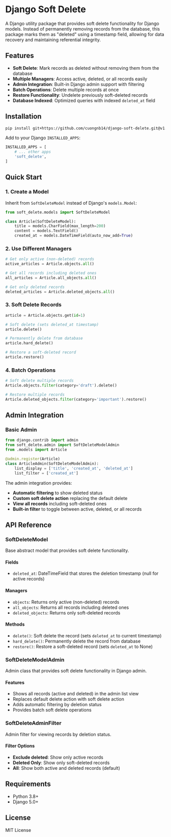 # Django Soft Delete

A Django utility package that provides soft delete functionality for Django models. Instead of permanently removing records from the database, this package marks them as "deleted" using a timestamp field, allowing for data recovery and maintaining referential integrity.

## Features

- **Soft Delete**: Mark records as deleted without removing them from the database
- **Multiple Managers**: Access active, deleted, or all records easily
- **Admin Integration**: Built-in Django admin support with filtering
- **Batch Operations**: Delete multiple records at once
- **Restore Functionality**: Undelete previously soft-deleted records
- **Database Indexed**: Optimized queries with indexed `deleted_at` field

## Installation

```bash
pip install git+https://github.com/cuongnb14/django-soft-delete.git@v1.0.0#egg=django-soft-delete
```

Add to your Django `INSTALLED_APPS`:

```python
INSTALLED_APPS = [
    # ... other apps
    'soft_delete',
]
```

## Quick Start

### 1. Create a Model

Inherit from `SoftDeleteModel` instead of Django's `models.Model`:

```python
from soft_delete.models import SoftDeleteModel

class Article(SoftDeleteModel):
    title = models.CharField(max_length=200)
    content = models.TextField()
    created_at = models.DateTimeField(auto_now_add=True)
```

### 2. Use Different Managers

```python
# Get only active (non-deleted) records
active_articles = Article.objects.all()

# Get all records including deleted ones
all_articles = Article.all_objects.all()

# Get only deleted records
deleted_articles = Article.deleted_objects.all()
```

### 3. Soft Delete Records

```python
article = Article.objects.get(id=1)

# Soft delete (sets deleted_at timestamp)
article.delete()

# Permanently delete from database
article.hard_delete()

# Restore a soft-deleted record
article.restore()
```

### 4. Batch Operations

```python
# Soft delete multiple records
Article.objects.filter(category='draft').delete()

# Restore multiple records
Article.deleted_objects.filter(category='important').restore()
```

## Admin Integration

### Basic Admin

```python
from django.contrib import admin
from soft_delete.admin import SoftDeleteModelAdmin
from .models import Article

@admin.register(Article)
class ArticleAdmin(SoftDeleteModelAdmin):
    list_display = ['title', 'created_at', 'deleted_at']
    list_filter = ['created_at']
```

The admin integration provides:
- **Automatic filtering** to show deleted status
- **Custom soft delete action** replacing the default delete
- **View all records** including soft-deleted ones
- **Built-in filter** to toggle between active, deleted, or all records

## API Reference

### SoftDeleteModel

Base abstract model that provides soft delete functionality.

#### Fields
- `deleted_at`: DateTimeField that stores the deletion timestamp (null for active records)

#### Managers
- `objects`: Returns only active (non-deleted) records
- `all_objects`: Returns all records including deleted ones  
- `deleted_objects`: Returns only soft-deleted records

#### Methods
- `delete()`: Soft delete the record (sets `deleted_at` to current timestamp)
- `hard_delete()`: Permanently delete the record from database
- `restore()`: Restore a soft-deleted record (sets `deleted_at` to None)

### SoftDeleteModelAdmin

Admin class that provides soft delete functionality in Django admin.

#### Features
- Shows all records (active and deleted) in the admin list view
- Replaces default delete action with soft delete action
- Adds automatic filtering by deletion status
- Provides batch soft delete operations

### SoftDeleteAdminFilter

Admin filter for viewing records by deletion status.

#### Filter Options
- **Exclude deleted**: Show only active records
- **Deleted Only**: Show only soft-deleted records
- **All**: Show both active and deleted records (default)

## Requirements

- Python 3.8+
- Django 5.0+

## License

MIT License
